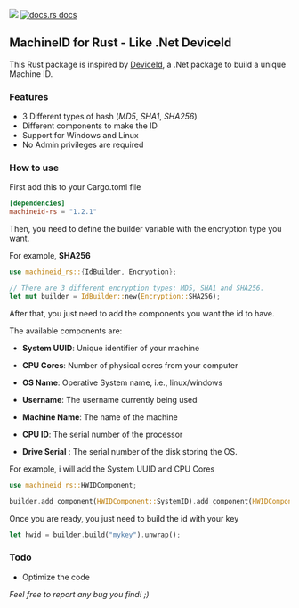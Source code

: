 <a href="https://crates.io/crates/machineid-rs"><img src="https://img.shields.io/crates/v/machineid-rs?style=for-the-badge&logo=rust&color=orange" /></a>
<a href="https://docs.rs/machineid_rs">
    <img src="https://img.shields.io/badge/docs-latest-blue.svg?style=for-the-badge&logo=rust&color=blue"
      alt="docs.rs docs" />
</a>

## MachineID for Rust - Like .Net DeviceId

This Rust package is inspired by [DeviceId](https://github.com/MatthewKing/DeviceId), a .Net package to build a unique Machine ID.

### Features

- 3 Different types of hash (*MD5*, *SHA1*, *SHA256*)
- Different components to make the ID
- Support for Windows and Linux
- No Admin privileges are required

### How to use

First add this to your Cargo.toml file

```toml
[dependencies]
machineid-rs = "1.2.1"
```

Then, you need to define the builder variable with the encryption type you want.

For example, **SHA256**
```rust
use machineid_rs::{IdBuilder, Encryption};

// There are 3 different encryption types: MD5, SHA1 and SHA256.
let mut builder = IdBuilder::new(Encryption::SHA256);
```

After that, you just need to add the components you want the id to have.

The available components are:

- **System UUID**: Unique identifier of your machine
  
- **CPU Cores**: Number of physical cores from your computer
  
- **OS Name**: Operative System name, i.e., linux/windows
  
- **Username**: The username currently being used
  
- **Machine Name**: The name of the machine
  
- **CPU ID**: The serial number of the processor
  
- **Drive Serial** : The serial number of the disk storing the OS.
  
For example, i will add the System UUID and CPU Cores
```rust
use machineid_rs::HWIDComponent;

builder.add_component(HWIDComponent::SystemID).add_component(HWIDComponent::CPUCores);
```

Once you are ready, you just need to build the id with your key

```rust
let hwid = builder.build("mykey").unwrap();
```

### Todo

- Optimize the code
  
*Feel free to report any bug you find! ;)*
